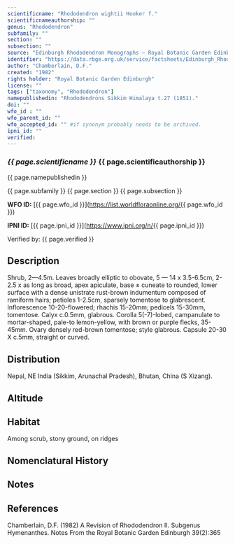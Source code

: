 ```yaml
---
scientificname: "Rhododendron wightii Hooker f."
scientificnameauthorship: ""
genus: "Rhododendron"
subfamily: ""
section: ""
subsection: ""
source: "Edinburgh Rhododendron Monographs – Royal Botanic Garden Edinburgh"
identifier: "https://data.rbge.org.uk/service/factsheets/Edinburgh_Rhododendron_Monographs.xhtml"
author: "Chamberlain, D.F."
created: "1982"
rights holder: "Royal Botanic Garden Edinburgh"
license: ""
tags: ["taxonomy", "Rhododendron"]
namepublishedin: "Rhododendrons Sikkim Himalaya t.27 (1851)."
doi: ""
wfo_id : ""
wfo_parent_id: ""
wfo_accepted_id: "" #if synonym probably needs to be archived.                      
ipni_id: ""
verified:
---
```

### _{{ page.scientificname }}_ {{ page.scientificauthorship }}
 {{ page.namepublishedin }}

{{ page.subfamily }} {{ page.section }} {{ page.subsection }}

**WFO ID:** [{{ page.wfo_id }}](https://list.worldfloraonline.org/{{ page.wfo_id }})

**IPNI ID:** [{{ page.ipni_id }}](https://www.ipni.org/n/{{ page.ipni_id }})

Verified by: {{ page.verified }}



## Description
Shrub, 2—4.5m. Leaves broadly elliptic to obovate, 5 — 14 x 3.5-6.5cm, 2-2.5 x as long as broad, apex apiculate, base ± cuneate to rounded, lower surface with a dense unistrate rust-brown indumentum composed of ramiform hairs; petioles 1-2.5cm, sparsely tomentose to glabrescent. Inflorescence 10-20-flowered; rhachis 15-20mm; pedicels 15-30mm, tomentose. Calyx c.0.5mm, glabrous. Corolla 5(-7)-lobed, campanulate to mortar-shaped, pale-to lemon-yellow, with brown or purple flecks, 35-45mm. Ovary densely red-brown tomentose; style glabrous. Capsule 20-30 X c.5mm, straight or curved.

## Distribution
Nepal, NE India (Sikkim, Arunachal Pradesh), Bhutan, China (S Xizang).

## Altitude


## Habitat
Among scrub, stony ground, on ridges

## Nomenclatural History

                       
## Notes


## References

Chamberlain, D.F. (1982) A Revision of Rhododendron II. Subgenus Hymenanthes. Notes From the Royal Botanic Garden Edinburgh 39(2):365
